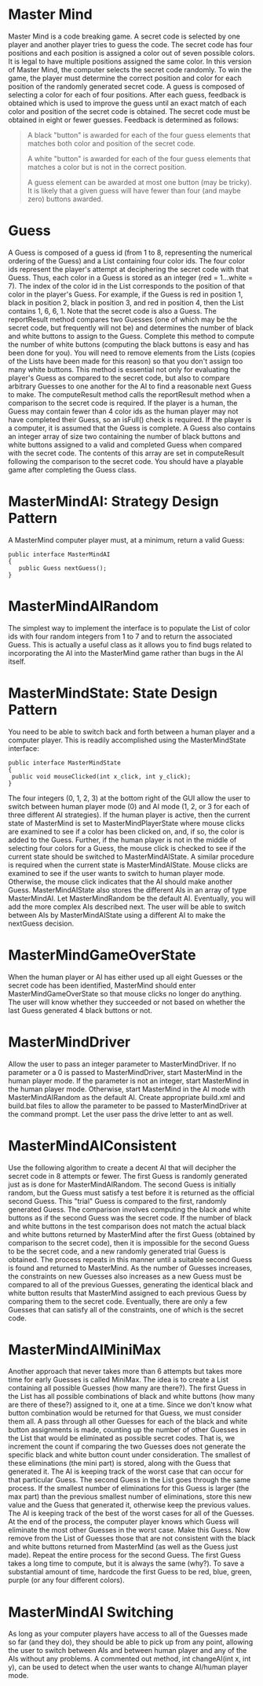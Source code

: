 <!-- # mastermind -->



# Master Mind
Master Mind is a code breaking game. A secret code is selected by one player and another player tries to guess the code. The secret code has four positions and each position is assigned a color out of seven possible colors. It is legal to have multiple positions assigned the same color. In this version of Master Mind, the computer selects the secret code randomly.
To win the game, the player must determine the correct position and color for each position of the randomly generated secret code. A guess is composed of selecting a color for each of four positions. After each guess, feedback is obtained which is used to improve the guess until an exact match of each color and position of the secret code is obtained. The secret code must be obtained in eight or fewer guesses.
Feedback is determined as follows:
> A black "button" is awarded for each of the four guess elements that matches both color and position of the secret code.
> 
> A white "button" is awarded for each of the four guess elements that matches a color but is not in the correct position.
> 
> A guess element can be awarded at most one button (may be tricky).
It is likely that a given guess will have fewer than four (and maybe zero) buttons awarded.

# Guess

A Guess is composed of a guess id (from 1 to 8, representing the numerical ordering of the Guess) and a List<Integer> containing four color ids. The four color ids represent the player's attempt at deciphering the secret code with that Guess. Thus, each color in a Guess is stored as an integer (red = 1...white = 7). The index of the color id in the List corresponds to the position of that color in the player's Guess. For example, if the Guess is red in position 1, black in position 2, black in position 3, and red in position 4, then the List contains 1, 6, 6, 1. Note that the secret code is also a Guess.
The reportResult method compares two Guesses (one of which may be the secret code, but frequently will not be) and determines the number of black and white buttons to assign to the Guess. Complete this method to compute the number of white buttons (computing the black buttons is easy and has been done for you). You will need to remove elements from the Lists (copies of the Lists have been made for this reason) so that you don't assign too many white buttons. This method is essential not only for evaluating the player's Guess as compared to the secret code, but also to compare arbitrary Guesses to one another for the AI to find a reasonable next Guess to make.
The computeResult method calls the reportResult method when a comparison to the secret code is required. If the player is a human, the Guess may contain fewer than 4 color ids as the human player may not have completed their Guess, so an isFull() check is required. If the player is a computer, it is assumed that the Guess is complete.
A Guess also contains an integer array of size two containing the number of black buttons and white buttons assigned to a valid and completed Guess when compared with the secret code. The contents of this array are set in computeResult following the comparison to the secret code.
You should have a playable game after completing the Guess class.
  
# MasterMindAI: Strategy Design Pattern
A MasterMind computer player must, at a minimum, return a valid Guess:
```
public interface MasterMindAI
{
   public Guess nextGuess();
}
```

# MasterMindAIRandom
The simplest way to implement the interface is to populate the List of color ids with four random integers from 1 to 7 and to return the associated Guess. This is actually a useful class as it allows you to find bugs related to incorporating the AI into the MasterMind game rather than bugs in the AI itself.

# MasterMindState: State Design Pattern
You need to be able to switch back and forth between a human player and a computer player. This is readily accomplished using the MasterMindState interface:
  ```
public interface MasterMindState
{
   public void mouseClicked(int x_click, int y_click);
}
```

The four integers (0, 1, 2, 3) at the bottom right of the GUI allow the user to switch between human player mode (0) and AI mode (1, 2, or 3 for each of three different AI strategies). If the human player is active, then the current state of MasterMind is set to MasterMindPlayerState where mouse clicks are examined to see if a color has been clicked on, and, if so, the color is added to the Guess. Further, if the human player is not in the middle of selecting four colors for a Guess, the mouse click is checked to see if the current state should be switched to 
MasterMindAIState. A similar procedure is required when the current state is MasterMindAIState. Mouse clicks are examined to see if the user wants to switch to human player mode. Otherwise, the mouse click indicates that the AI should make another Guess.
MasterMindAIState also stores the different AIs in an array of type MasterMindAI. Let MasterMindRandom be the default AI. Eventually, you will add the more complex AIs described next. The user will be able to switch between AIs by MasterMindAIState using a different AI to make the nextGuess decision.

# MasterMindGameOverState
When the human player or AI has either used up all eight Guesses or the secret code has been identified, MasterMind should enter MasterMindGameOverState so that mouse clicks no longer do anything. The user will know whether they succeeded or not based on whether the last Guess generated 4 black buttons or not.

# MasterMindDriver
Allow the user to pass an integer parameter to MasterMindDriver. If no parameter or a 0 is passed to MasterMindDriver, start MasterMind in the human player mode. If the parameter is not an integer, start MasterMind in the human player mode. Otherwise, start MasterMind in the AI mode with MasterMindAIRandom as the default AI.
Create appropriate build.xml and build.bat files to allow the parameter to be passed to MasterMindDriver at the command prompt. Let the user pass the drive letter to ant as well.

# MasterMindAIConsistent
Use the following algorithm to create a decent AI that will decipher the secret code in 8 attempts or fewer. The first Guess is randomly generated just as is done for MasterMindAIRandom. The second Guess is initially random, but the Guess must satisfy a test before it is returned as the official second Guess. This "trial" Guess is compared to the first, randomly generated Guess. The comparison involves computing the black and white buttons as if the second Guess was the secret code. If the number of black and white buttons in the test comparison does not match the actual black and white buttons returned by MasterMind after the first Guess (obtained by comparison to the secret code), then it is impossible for the second Guess to be the secret code, and a new randomly generated trial Guess is obtained. The process repeats in this manner until a suitable second Guess is found and returned to MasterMind.
As the number of Guesses increases, the constraints on new Guesses also increases as a new Guess must be compared to all of the previous Guesses, generating the identical black and white button results that MasterMind assigned to each previous Guess by comparing them to the secret code. Eventually, there are only a few Guesses that can satisfy all of the constraints, one of which is the secret code.

# MasterMindAIMiniMax
Another approach that never takes more than 6 attempts but takes more time for early Guesses is called MiniMax. The idea is to create a List containing all possible Guesses (how many are there?). The first Guess in the List has all possible combinations of black and white buttons (how many are there of these?) assigned to it, one at a time. Since we don't know what button combination would be returned for that Guess, we must consider them all. A pass through all other Guesses for each of the black and white button assignments is made, counting up the number of other Guesses in the List that would be eliminated as possible secret codes. That is, we increment the count if comparing the two Guesses does not generate the specific black and white button count under consideration. The smallest of these eliminations (the mini part) is stored, along with the Guess that generated it. The AI is keeping track of the worst case that can occur for that particular Guess.
The second Guess in the List goes through the same process. If the smallest number of eliminations for this Guess is larger (the max part) than the previous smallest number of eliminations, store this new value and the Guess that generated it, otherwise keep the previous values. The AI is keeping track of the best of the worst cases for all of the Guesses.
At the end of the process, the computer player knows which Guess will eliminate the most other Guesses in the worst case. Make this Guess. Now remove from the List of Guesses those that are not consistent with the black and white buttons returned from MasterMind (as well as the Guess just made). Repeat the entire process for the second Guess.
The first Guess takes a long time to compute, but it is always the same (why?). To save a substantial amount of time, hardcode the first Guess to be red, blue, green, purple (or any four different colors).

# MasterMindAI Switching
As long as your computer players have access to all of the Guesses made so far (and they do), they should be able to pick up from any point, allowing the user to switch between AIs and between human player and any of the AIs without any problems. A commented out method, int changeAI(int x, int y), can be used to detect when the user wants to change AI/human player mode.
